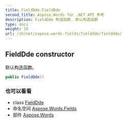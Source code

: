 ```yaml
---
title: FieldDde.FieldDde
second_title: Aspose.Words for .NET API 参考
description: FieldDde 构造函数. 默认构造函数
type: docs
weight: 10
url: /zh/net/aspose.words.fields/fielddde/fielddde/
---
```

## FieldDde constructor

默认构造函数。

```csharp
public FieldDde()
```

### 也可以看看

* class [FieldDde](../)
* 命名空间 [Aspose.Words.Fields](../../fielddde/)
* 部件 [Aspose.Words](../../../)


